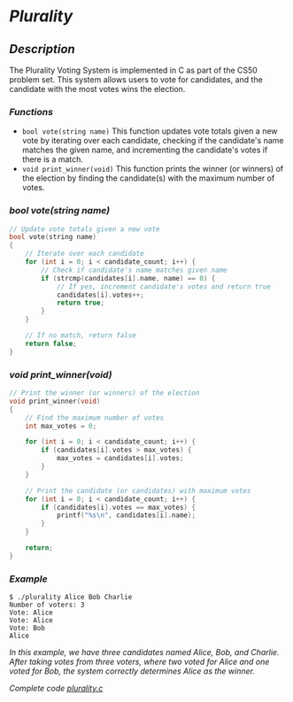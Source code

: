 # *Plurality*

## *Description*
The Plurality Voting System is implemented in C as part of the CS50 problem set. This system allows users to vote for candidates, and the candidate with the most votes wins the election.

### *Functions*
- `bool vote(string name)`
This function updates vote totals given a new vote by iterating over each candidate, checking if the candidate's name matches the given name, and incrementing the candidate's votes if there is a match.
- `void print_winner(void)`
This function prints the winner (or winners) of the election by finding the candidate(s) with the maximum number of votes.

### *bool vote(string name)*

```c
// Update vote totals given a new vote
bool vote(string name)
{
    // Iterate over each candidate
    for (int i = 0; i < candidate_count; i++) {
        // Check if candidate's name matches given name
        if (strcmp(candidates[i].name, name) == 0) {
            // If yes, increment candidate's votes and return true
            candidates[i].votes++;
            return true;
        }
    }

    // If no match, return false
    return false;
}
```

### *void print_winner(void)*
```c
// Print the winner (or winners) of the election
void print_winner(void)
{
    // Find the maximum number of votes
    int max_votes = 0;

    for (int i = 0; i < candidate_count; i++) {
        if (candidates[i].votes > max_votes) {
            max_votes = candidates[i].votes;
        }
    }

    // Print the candidate (or candidates) with maximum votes
    for (int i = 0; i < candidate_count; i++) {
        if (candidates[i].votes == max_votes) {
            printf("%s\n", candidates[i].name);
        }
    }

    return;
}
```

### *Example*
```
$ ./plurality Alice Bob Charlie
Number of voters: 3
Vote: Alice
Vote: Alice
Vote: Bob
Alice
```

*In this example, we have three candidates named Alice, Bob, and Charlie. After taking votes from three voters, where two voted for Alice and one voted for Bob, the system correctly determines Alice as the winner.*

*Complete code [plurality.c](https://github.com/Lei0x1/cs50-2024/blob/main/Week-3-Algorithms/src/plurality.c)*